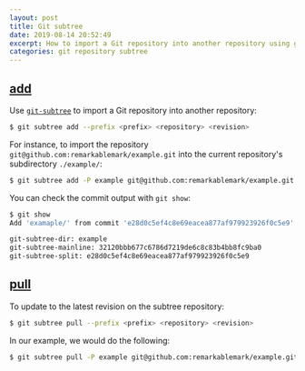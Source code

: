 ```yaml
---
layout: post
title: Git subtree
date: 2019-08-14 20:52:49
excerpt: How to import a Git repository into another repository using git-subtree.
categories: git repository subtree
---
```


## [add](https://github.com/git/git/blob/v2.22.1/contrib/subtree/git-subtree.txt#L69)

Use [`git-subtree`](https://github.com/git/git/blob/master/contrib/subtree/git-subtree.txt) to import a Git repository into another repository:

```sh
$ git subtree add --prefix <prefix> <repository> <revision>
```

For instance, to import the repository `git@github.com:remarkablemark/example.git` into the current repository's subdirectory `./example/`:

```sh
$ git subtree add -P example git@github.com:remarkablemark/example.git master
```

You can check the commit output with `git show`:

```sh
$ git show
Add 'examaple/' from commit 'e28d0c5ef4c8e69eacea877af979923926f0c5e9'

git-subtree-dir: example
git-subtree-mainline: 32120bbb677c6786d7219de6c8c83b4bb8fc9ba0
git-subtree-split: e28d0c5ef4c8e69eacea877af979923926f0c5e9
```

## [pull](https://github.com/git/git/blob/v2.22.1/contrib/subtree/git-subtree.txt#L90)

To update to the latest revision on the subtree repository:

```sh
$ git subtree pull --prefix <prefix> <repository> <revision>
```

In our example, we would do the following:

```sh
$ git subtree pull -P example git@github.com:remarkablemark/example.git master
```
